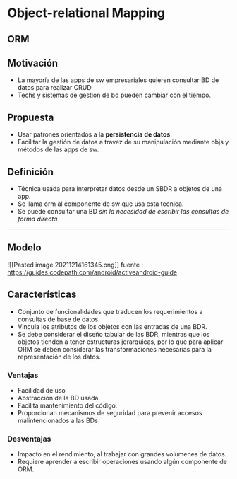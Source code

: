 # Object-relational Mapping
## ORM

## Motivación

- La mayoría de las apps de sw empresariales quieren consultar BD de datos para realizar CRUD
- Techs y sistemas de gestion de bd pueden cambiar con el tiempo.

## Propuesta

- Usar patrones orientados a la **persistencia de datos**.
- Facilitar la gestión de datos a travez de su manipulación mediante objs y métodos de las apps de sw.

## Definición

- Técnica usada para interpretar datos desde un SBDR a objetos de una app.
- Se llama orm al componente de sw que usa esta tecnica.
- Se puede consultar una BD _sin la necesidad de escribir las consultas de forma directa_

---

## Modelo

![[Pasted image 20211214161345.png]]
fuente : https://guides.codepath.com/android/activeandroid-guide

## Características

- Conjunto de funcionalidades que traducen los requerimientos a consultas de base de datos.
- Vincula los atributos de los objetos con las entradas de una BDR.
- Se debe considerar el diseño tabular de las BDR, mientras que los objetos tienden a tener estructuras jerarquicas, por lo que para aplicar ORM se deben considerar las transformaciones necesarias para la representación de los datos.

### Ventajas

- Facilidad de uso
- Abstracción de la BD usada.
- Facilita mantenimiento del código.
- Proporcionan mecanismos de seguridad para prevenir accesos malintencionados a las BDs

### Desventajas

- Impacto en el rendimiento, al trabajar con grandes volumenes de datos.
- Requiere aprender a escribir operaciones usando algún componente de ORM.

